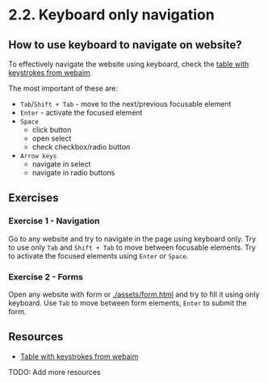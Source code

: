 # 2.2. Keyboard only navigation

## How to use keyboard to navigate on website?

To effectively navigate the website using keyboard, check the [table with keystrokes from webaim](https://webaim.org/techniques/keyboard/#testing).

The most important of these are:

- `Tab`/`Shift + Tab` - move to the next/previous focusable element
- `Enter` - activate the focused element
- `Space`
  - click button
  - open select
  - check checkbox/radio button
- `Arrow keys`
  - navigate in select
  - navigate in radio buttons

## Exercises

### Exercise 1 - Navigation

Go to any website and try to navigate in the page using keyboard only. Try to use only `Tab` and `Shift + Tab` to move between focusable elements. Try to activate the focused elements using `Enter` or `Space`.

### Exercise 2 - Forms

Open any website with form or [./assets/form.html](./assets/form.html) and try to fill it using only keyboard. Use `Tab` to move between form elements, `Enter` to submit the form.

## Resources

- [Table with keystrokes from webaim](https://webaim.org/techniques/keyboard/#testing)

TODO: Add more resources
